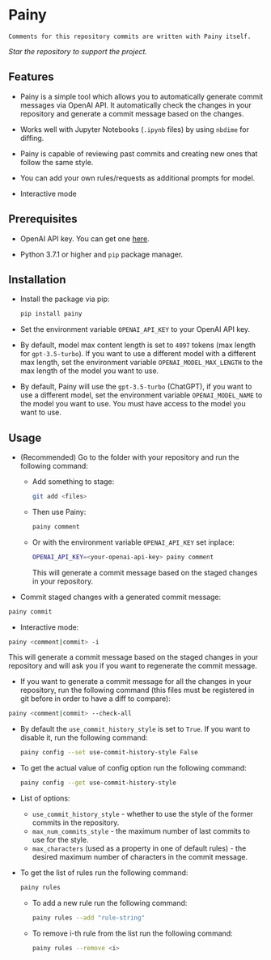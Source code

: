 # Painy

    Comments for this repository commits are written with Painy itself.

*Star the repository to support the project.*

## Features

- Painy is a simple tool which allows you to automatically generate commit messages via OpenAI API. It automatically check the changes in your repository and generate a commit message based on the changes.

- Works well with Jupyter Notebooks (`.ipynb` files) by using `nbdime` for diffing.

- Painy is capable of reviewing past commits and creating new ones that follow the same style.

- You can add your own rules/requests as additional prompts for model.

- Interactive mode

## Prerequisites

- OpenAI API key. You can get one [here](https://platform.openai.com).

- Python 3.7.1 or higher and `pip` package manager.

## Installation

- Install the package via pip:

    ```bash
    pip install painy
    ```

- Set the environment variable `OPENAI_API_KEY` to your OpenAI API key.
- By default, model max content length is set to `4097` tokens (max length for `gpt-3.5-turbo`). If you want to use a different model with a different max length, set the environment variable `OPENAI_MODEL_MAX_LENGTH` to the max length of the model you want to use.

- By default, Painy will use the `gpt-3.5-turbo` (ChatGPT), if you want to use a different model, set the environment variable `OPENAI_MODEL_NAME` to the model you want to use. You must have access to the model you want to use.

## Usage

- (Recommended) Go to the folder with your repository and run the following command:

  - Add something to stage:

    ```bash
    git add <files>
    ```

  - Then use Painy:

    ```bash
    painy comment
    ```

  - Or with the environment variable `OPENAI_API_KEY` set inplace:

    ```bash
    OPENAI_API_KEY=<your-openai-api-key> painy comment
    ```

    This will generate a commit message based on the staged changes in your repository.

- Commit staged changes with a generated commit message:

```bash
painy commit
```

- Interactive mode:

```bash
painy <comment|commit> -i
```

This will generate a commit message based on the staged changes in your repository and will ask you if you want to regenerate the commit message.

- If you want to generate a commit message for all the changes in your repository, run the following command (this files must be registered in git before in order to have a diff to compare):

```bash
painy <comment|commit> --check-all
```

- By default the `use_commit_history_style` is set to `True`. If you want to disable it, run the following command:

    ```bash
    painy config --set use-commit-history-style False
    ```

- To get the actual value of config option run the following command:

    ```bash
    painy config --get use-commit-history-style
    ```

- List of options:
  - `use_commit_history_style` - whether to use the style of the former commits in the repository.
  - `max_num_commits_style` - the maximum number of last commits to use for the style.
  - `max_characters` (used as a property in one of default rules) - the desired maximum number of characters in the commit message.

- To get the list of rules run the following command:

    ```bash
    painy rules
    ```

  - To add a new rule run the following command:

    ```bash
    painy rules --add "rule-string"
    ```

  - To remove i-th rule from the list run the following command:

    ```bash
    painy rules --remove <i>
    ```
